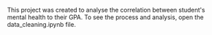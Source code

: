 This project was created to analyse the correlation between student's mental health to their GPA. To see the process and analysis, open the data_cleaning.ipynb file.
